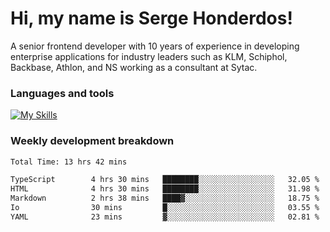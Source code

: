 # Hi, my name is Serge Honderdos!

A senior frontend developer with 10 years of experience in developing enterprise applications for industry leaders such as KLM, Schiphol, Backbase, Athlon, and NS working as a consultant at Sytac.

### Languages and tools
[![My Skills](https://skillicons.dev/icons?i=js,ts,angular,react,vue,nodejs,sqlite,postgres,mongodb,git,azure)](#)

### Weekly development breakdown
<!--START_SECTION:waka-->

```txt
Total Time: 13 hrs 42 mins

TypeScript        4 hrs 30 mins   ████████░░░░░░░░░░░░░░░░░   32.05 %
HTML              4 hrs 30 mins   ████████░░░░░░░░░░░░░░░░░   31.98 %
Markdown          2 hrs 38 mins   ████▓░░░░░░░░░░░░░░░░░░░░   18.75 %
Io                30 mins         █░░░░░░░░░░░░░░░░░░░░░░░░   03.55 %
YAML              23 mins         ▓░░░░░░░░░░░░░░░░░░░░░░░░   02.81 %
```

<!--END_SECTION:waka-->
